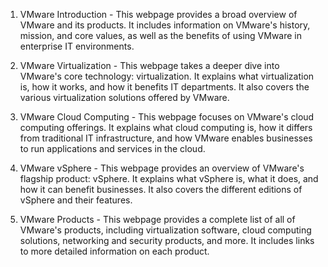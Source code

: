 

1. VMware Introduction - This webpage provides a broad overview of VMware and its products. It includes information on VMware's history, mission, and core values, as well as the benefits of using VMware in enterprise IT environments.

2. VMware Virtualization - This webpage takes a deeper dive into VMware's core technology: virtualization. It explains what virtualization is, how it works, and how it benefits IT departments. It also covers the various virtualization solutions offered by VMware.

3. VMware Cloud Computing - This webpage focuses on VMware's cloud computing offerings. It explains what cloud computing is, how it differs from traditional IT infrastructure, and how VMware enables businesses to run applications and services in the cloud.

4. VMware vSphere - This webpage provides an overview of VMware's flagship product: vSphere. It explains what vSphere is, what it does, and how it can benefit businesses. It also covers the different editions of vSphere and their features.

5. VMware Products - This webpage provides a complete list of all of VMware's products, including virtualization software, cloud computing solutions, networking and security products, and more. It includes links to more detailed information on each product.